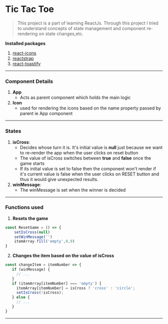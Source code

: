 # Tic Tac Toe

> This project is a part of learning ReactJs. Through this project I tried to understand concepts of state management and component re-rendering on state changes,etc.

**Installed packages**
1. [react-icons](https://react-icons.github.io/react-icons/)
2. [reactstrap](https://reactstrap.github.io/)
3. [react-toastify](https://www.npmjs.com/package/react-toastify)

---

### Component Details

1. **App**
   - Acts as parent component which holds the main logic 
2. **Icon**
   - used for rendering the icons based on the name property passed by parent ie App component
---


### States

1. **isCross**:
   - Decides whose turn it is. It's initial value is **null** just because we want to re-render the app when the user clicks on reset button
   - The value of isCross switches between **true** and **false** once the game starts
   - If its initial value is set to false then the component won't render if it's current value is false when the user clicks on RESET button and thus it would give unexpected results.
2. **winMessage**:
   - The winMessage is set when the winner is decided
---

### Functions used
1. **Resets the game**
``` javascript
const ResetGame = () => {    
    setIsCross(null)
    setWinMessage('')
    itemArray.fill('empty',0,9)
}
```
2. **Changes the item based on the value of isCross**
 ```javascript
const changeItem = itemNumber => {
    if (winMessage) {
      // ...
    }
    if (itemArray[itemNumber] === 'empty') {
      itemArray[itemNumber] = isCross ? 'cross' : 'circle'; 
      setIsCross(!isCross);
    } else {
      // ...
    }
}
```

---